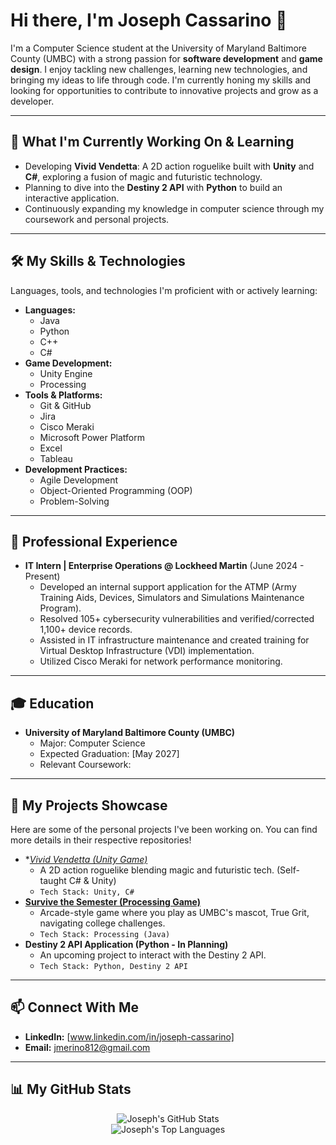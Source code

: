 # Hi there, I'm Joseph Cassarino 👋

I'm a Computer Science student at the University of Maryland Baltimore County (UMBC) with a strong passion for **software development** and **game design**. I enjoy tackling new challenges, learning new technologies, and bringing my ideas to life through code. I'm currently honing my skills and looking for opportunities to contribute to innovative projects and grow as a developer.

---

## 🚀 What I'm Currently Working On & Learning

* Developing **Vivid Vendetta**: A 2D action roguelike built with **Unity** and **C#**, exploring a fusion of magic and futuristic technology.
* Planning to dive into the **Destiny 2 API** with **Python** to build an interactive application.
* Continuously expanding my knowledge in computer science through my coursework and personal projects.

---

## 🛠️ My Skills & Technologies

Languages, tools, and technologies I'm proficient with or actively learning:

* **Languages:**
    * Java
    * Python
    * C++
    * C#
* **Game Development:**
    * Unity Engine
    * Processing
* **Tools & Platforms:**
    * Git & GitHub
    * Jira
    * Cisco Meraki
    * Microsoft Power Platform
    * Excel
    * Tableau
* **Development Practices:**
    * Agile Development
    * Object-Oriented Programming (OOP)
    * Problem-Solving

---

## 💼 Professional Experience

* **IT Intern | Enterprise Operations @ Lockheed Martin** (June 2024 - Present)
    * Developed an internal support application for the ATMP (Army Training Aids, Devices, Simulators and Simulations Maintenance Program).
    * Resolved 105+ cybersecurity vulnerabilities and verified/corrected 1,100+ device records.
    * Assisted in IT infrastructure maintenance and created training for Virtual Desktop Infrastructure (VDI) implementation.
    * Utilized Cisco Meraki for network performance monitoring.

---

## 🎓 Education

* **University of Maryland Baltimore County (UMBC)**
    * Major: Computer Science
    * Expected Graduation: [May 2027]
    * Relevant Coursework: 

---

## 🌟 My Projects Showcase

Here are some of the personal projects I've been working on. You can find more details in their respective repositories!

* **[Vivid Vendetta (Unity Game)](https://github.com/JCassarino/Vivid-Vendetta)*
    * A 2D action roguelike blending magic and futuristic tech. (Self-taught C# & Unity)
    * `Tech Stack: Unity, C#`
* **[Survive the Semester (Processing Game)](https://github.com/JCassarino/Survive-The-Semester)**
    * Arcade-style game where you play as UMBC's mascot, True Grit, navigating college challenges.
    * `Tech Stack: Processing (Java)`
* **Destiny 2 API Application (Python - In Planning)**
    * An upcoming project to interact with the Destiny 2 API.
    * `Tech Stack: Python, Destiny 2 API`

---

## 📫 Connect With Me

* **LinkedIn:** [www.linkedin.com/in/joseph-cassarino]
* **Email:** jmerino812@gmail.com

---

## 📊 My GitHub Stats

<p align="center">
  <img src="https://github-readme-stats.vercel.app/api?username=YOUR_USERNAME&show_icons=true&theme=radical&count_private=true" alt="Joseph's GitHub Stats" />
  <br/>
  <img src="https://github-readme-stats.vercel.app/api/top-langs/?username=YOUR_USERNAME&layout=compact&theme=radical&langs_count=8" alt="Joseph's Top Languages" />
  </p>

<!-- <p align="center">
  <img src="https://ghchart.rshah.org/YOUR_USERNAME" alt="Joseph's Contribution Graph" />
</p> -->
